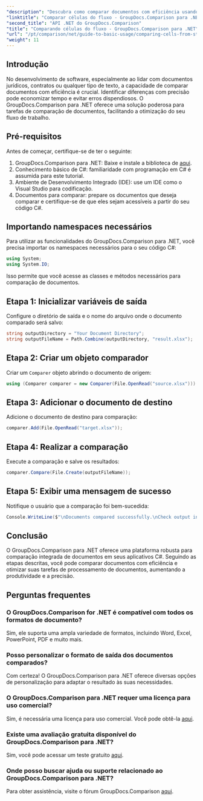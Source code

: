 ```yaml
---
"description": "Descubra como comparar documentos com eficiência usando o GroupDocs.Comparison para .NET. Este guia abrangente orienta você passo a passo na importação de namespaces, na inicialização de variáveis de comparação e na realização de comparações de documentos."
"linktitle": "Comparar células do fluxo - GroupDocs.Comparison para .NET"
"second_title": "API .NET do GroupDocs.Comparison"
"title": "Comparando células do fluxo - GroupDocs.Comparison para .NET"
"url": "/pt/comparison/net/guide-to-basic-usage/comparing-cells-from-stream/"
"weight": 11
---
```


## Introdução

No desenvolvimento de software, especialmente ao lidar com documentos jurídicos, contratos ou qualquer tipo de texto, a capacidade de comparar documentos com eficiência é crucial. Identificar diferenças com precisão pode economizar tempo e evitar erros dispendiosos. O GroupDocs.Comparison para .NET oferece uma solução poderosa para tarefas de comparação de documentos, facilitando a otimização do seu fluxo de trabalho.

## Pré-requisitos

Antes de começar, certifique-se de ter o seguinte:

1. GroupDocs.Comparison para .NET: Baixe e instale a biblioteca de [aqui](https://releases.groupdocs.com/comparison/net/).
2. Conhecimento básico de C#: familiaridade com programação em C# é assumida para este tutorial.
3. Ambiente de Desenvolvimento Integrado (IDE): use um IDE como o Visual Studio para codificação.
4. Documentos para comparar: prepare os documentos que deseja comparar e certifique-se de que eles sejam acessíveis a partir do seu código C#.

## Importando namespaces necessários

Para utilizar as funcionalidades do GroupDocs.Comparison para .NET, você precisa importar os namespaces necessários para o seu código C#:

```csharp
using System;
using System.IO;
```

Isso permite que você acesse as classes e métodos necessários para comparação de documentos.

## Etapa 1: Inicializar variáveis de saída

Configure o diretório de saída e o nome do arquivo onde o documento comparado será salvo:

```csharp
string outputDirectory = "Your Document Directory";
string outputFileName = Path.Combine(outputDirectory, "result.xlsx");
```

## Etapa 2: Criar um objeto comparador

Criar um `Comparer` objeto abrindo o documento de origem:

```csharp
using (Comparer comparer = new Comparer(File.OpenRead("source.xlsx")))
```

## Etapa 3: Adicionar o documento de destino

Adicione o documento de destino para comparação:

```csharp
comparer.Add(File.OpenRead("target.xlsx"));
```

## Etapa 4: Realizar a comparação

Execute a comparação e salve os resultados:

```csharp
comparer.Compare(File.Create(outputFileName));
```

## Etapa 5: Exibir uma mensagem de sucesso

Notifique o usuário que a comparação foi bem-sucedida:

```csharp
Console.WriteLine($"\nDocuments compared successfully.\nCheck output in {outputDirectory}.");
```

## Conclusão

O GroupDocs.Comparison para .NET oferece uma plataforma robusta para comparação integrada de documentos em seus aplicativos C#. Seguindo as etapas descritas, você pode comparar documentos com eficiência e otimizar suas tarefas de processamento de documentos, aumentando a produtividade e a precisão.

## Perguntas frequentes

### O GroupDocs.Comparison for .NET é compatível com todos os formatos de documento?

Sim, ele suporta uma ampla variedade de formatos, incluindo Word, Excel, PowerPoint, PDF e muito mais.

### Posso personalizar o formato de saída dos documentos comparados?

Com certeza! O GroupDocs.Comparison para .NET oferece diversas opções de personalização para adaptar o resultado às suas necessidades.

### O GroupDocs.Comparison para .NET requer uma licença para uso comercial?

Sim, é necessária uma licença para uso comercial. Você pode obtê-la [aqui](https://purchase.groupdocs.com/buy).

### Existe uma avaliação gratuita disponível do GroupDocs.Comparison para .NET?

Sim, você pode acessar um teste gratuito [aqui](https://releases.groupdocs.com/).

### Onde posso buscar ajuda ou suporte relacionado ao GroupDocs.Comparison para .NET?

Para obter assistência, visite o fórum GroupDocs.Comparison [aqui](https://forum.groupdocs.com/c/comparison/12).
